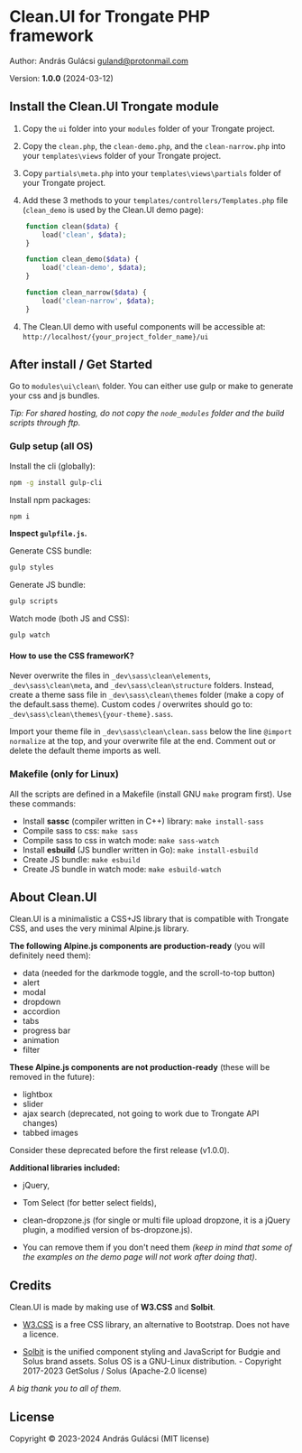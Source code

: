 # Clean.UI for Trongate PHP framework

Author: András Gulácsi <guland@protonmail.com>

Version: **1.0.0** (2024-03-12)


## Install the Clean.UI Trongate module

1. Copy the `ui` folder into your `modules` folder of your Trongate project.

2. Copy the `clean.php`, the `clean-demo.php`, and the `clean-narrow.php`  into your `templates\views` folder of your
   Trongate project.

3. Copy `partials\meta.php` into your `templates\views\partials` folder of your Trongate project.

3. Add these 3 methods to your `templates/controllers/Templates.php` file (`clean_demo` is used by the Clean.UI demo
   page):

```php
    function clean($data) {
        load('clean', $data);
    }

    function clean_demo($data) {
        load('clean-demo', $data);
    }

    function clean_narrow($data) {
        load('clean-narrow', $data);
    }
```

4. The Clean.UI demo with useful components will be accessible at: `http://localhost/{your_project_folder_name}/ui`


## After install / Get Started

Go to `modules\ui\clean\` folder.
You can either use gulp or make to generate your css and js bundles.

_Tip: For shared hosting, do not copy the `node_modules` folder and the build scripts through ftp._


### Gulp setup (all OS)

Install the cli (globally):

```bash
npm -g install gulp-cli
```

Install npm packages:

```bash
npm i
```

**Inspect `gulpfile.js`.**

Generate CSS bundle:

```bash
gulp styles
```

Generate JS bundle:

```bash
gulp scripts
```

Watch mode (both JS and CSS):

```bash
gulp watch
```

#### How to use the CSS frameworK?

Never overwrite the files in `_dev\sass\clean\elements`, `_dev\sass\clean\meta`, and `_dev\sass\clean\structure` folders.
Instead, create a theme sass file in `_dev\sass\clean\themes` folder (make a copy of the default.sass theme).
Custom codes / overwrites should go to: `_dev\sass\clean\themes\{your-theme}.sass`.

Import your theme file in `_dev\sass\clean\clean.sass` below the line `@import normalize` at the top, and your overwrite file at the end.
Comment out or delete the default theme imports as well.


### Makefile (only for Linux)

All the scripts are defined in a Makefile (install GNU `make` program first). Use these commands:

- Install **sassc** (compiler written in C++) library: `make install-sass`
- Compile sass to css: `make sass`
- Compile sass to css in watch mode: `make sass-watch`
- Install **esbuild** (JS bundler written in Go): `make install-esbuild`
- Create JS bundle: `make esbuild`
- Create JS bundle in watch mode: `make esbuild-watch`


## About Clean.UI

Clean.UI is a minimalistic a CSS+JS library that is compatible with Trongate CSS, and uses the very minimal Alpine.js
library.

**The following Alpine.js components are production-ready** (you will definitely need them):

- data (needed for the darkmode toggle, and the scroll-to-top button)
- alert
- modal
- dropdown
- accordion
- tabs
- progress bar
- animation
- filter

**These Alpine.js components are not production-ready** (these will be removed in the future):

- lightbox
- slider
- ajax search (deprecated, not going to work due to Trongate API changes)
- tabbed images

Consider these deprecated before the first release (v1.0.0).


**Additional libraries included:**

- jQuery,
- Tom Select (for better select fields),
- clean-dropzone.js (for single or multi file upload dropzone, it is a jQuery plugin, a modified version of
  bs-dropzone.js).

- You can remove them if you don't need them _(keep in mind that some of the examples on the demo page will not work
  after doing that)_.


## Credits

Clean.UI is made by making use of **W3.CSS** and **Solbit**.

- [W3.CSS](https://www.w3schools.com/w3css/) is a free CSS library, an alternative to Bootstrap. Does not have a licence.

- [Solbit](https://github.com/getsolus/solbit) is the unified component styling and JavaScript for Budgie and Solus brand
assets.  Solus OS is a GNU-Linux distribution. - Copyright 2017-2023 GetSolus / Solus (Apache-2.0 license)

_A big thank you to all of them._


## License
 
Copyright &copy; 2023-2024 András Gulácsi (MIT license)
